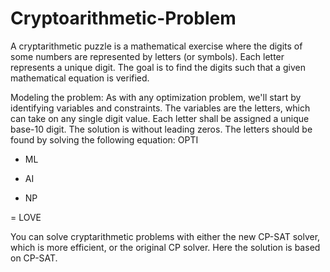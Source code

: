 # Cryptoarithmetic-Problem
A cryptarithmetic puzzle is a mathematical exercise where the digits of some numbers are represented by letters (or symbols). Each letter represents a unique digit. 
The goal is to find the digits such that a given mathematical equation is verified.

Modeling the problem:
As with any optimization problem, we'll start by identifying variables and constraints. The variables are the letters, which can take on any single digit value.
Each letter shall be assigned a unique base-10 digit. The solution is without leading zeros. The letters should be found by solving the following equation:
OPTI 

+ ML 

+ AI 

+ NP 

= LOVE 

You can solve cryptarithmetic problems with either the new CP-SAT solver, which is more efficient, or the original CP solver. Here the solution is based on CP-SAT.

